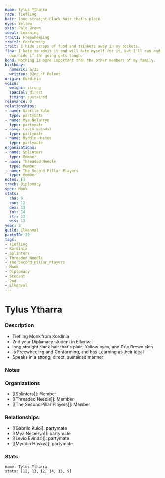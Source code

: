 ```yaml
---
name: Tylus Ytharra
race: Tiefling
hair: long straight black hair that's plain
eyes: Yellow
skin: Pale Brown
ideal: Learning
trait1: Freewheeling
trait2: Conforming
trait: I hide scraps of food and trinkets away in my pockets.
flaw: I hate to admit it and will hate myself for it, but I'll run and preserve my
  own hide if the going gets tough.
bond: Nothing is more important than the other members of my family.
birthday:
  numeric: 6/32
  written: 32nd of Pelent
origin: Kordinia
voice:
  weight: strong
  spacial: direct
  timing: sustained
relevance: 0
relationships:
- name: Gabrilo Kulo
  type: partymate
- name: Mya Nelaeryn
  type: partymate
- name: Levio Evindal
  type: partymate
- name: Myddin Hastos
  type: partymate
organizations:
- name: Splinters
  type: Member
- name: Threaded Needle
  type: Member
- name: The Second Pillar Players
  type: Member
notes: []
track: Diplomacy
spec: Monk
stats:
  cha: 9
  con: 12
  dex: 13
  int: 14
  str: 12
  wis: 13
year: 2
guild: Elkenval
partyID: 22
tags:
- Tiefling
- Kordinia
- Splinters
- Threaded_Needle
- The_Second_Pillar_Players
- Monk
- Diplomacy
- Student
- 2nd
- Elkenval
---
```

# Tylus Ytharra
### Description
- Tiefling Monk from Kordinia
- 2nd year Diplomacy student in Elkenval
- long straight black hair that's plain, Yellow eyes, and Pale Brown skin
- Is Freewheeling and Conforming, and has Learning as their ideal
- Speaks in a strong, direct, sustained manner

### Notes

### Organizations
- [[Splinters]]: Member
- [[Threaded Needle]]: Member
- [[The Second Pillar Players]]: Member

### Relationships
- [[Gabrilo Kulo]]: partymate
- [[Mya Nelaeryn]]: partymate
- [[Levio Evindal]]: partymate
- [[Myddin Hastos]]: partymate

### Stats
```statblock
name: Tylus Ytharra
stats: [12, 13, 12, 14, 13, 9]
```